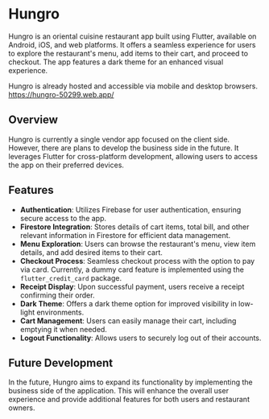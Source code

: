 # Hungro

Hungro is an oriental cuisine restaurant app built using Flutter, available on Android, iOS, and web platforms. It offers a seamless experience for users to explore the restaurant's menu, add items to their cart, and proceed to checkout. The app features a dark theme for an enhanced visual experience.

Hungro is already hosted and accessible via mobile and desktop browsers. https://hungro-50299.web.app/

## Overview

Hungro is currently a single vendor app focused on the client side. However, there are plans to develop the business side in the future. It leverages Flutter for cross-platform development, allowing users to access the app on their preferred devices.

## Features

- **Authentication**: Utilizes Firebase for user authentication, ensuring secure access to the app.
- **Firestore Integration**: Stores details of cart items, total bill, and other relevant information in Firestore for efficient data management.
- **Menu Exploration**: Users can browse the restaurant's menu, view item details, and add desired items to their cart.
- **Checkout Process**: Seamless checkout process with the option to pay via card. Currently, a dummy card feature is implemented using the `flutter_credit_card` package.
- **Receipt Display**: Upon successful payment, users receive a receipt confirming their order.
- **Dark Theme**: Offers a dark theme option for improved visibility in low-light environments.
- **Cart Management**: Users can easily manage their cart, including emptying it when needed.
- **Logout Functionality**: Allows users to securely log out of their accounts.

## Future Development

In the future, Hungro aims to expand its functionality by implementing the business side of the application. This will enhance the overall user experience and provide additional features for both users and restaurant owners.



